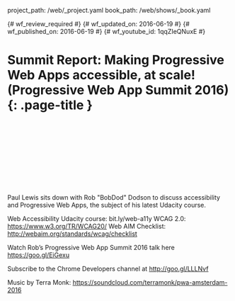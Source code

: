 project_path: /web/_project.yaml
book_path: /web/shows/_book.yaml

{# wf_review_required #}
{# wf_updated_on: 2016-06-19 #}
{# wf_published_on: 2016-06-19 #}
{# wf_youtube_id: 1qqZIeQNuxE #}

# Summit Report: Making Progressive Web Apps accessible, at scale! (Progressive Web App Summit 2016) {: .page-title }


<div class="video-wrapper">
  <iframe class="devsite-embedded-youtube-video" data-video-id="1qqZIeQNuxE"
          data-autohide="1" data-showinfo="0" frameborder="0" allowfullscreen>
  </iframe>
</div>


Paul Lewis sits down with Rob "BobDod" Dodson to discuss accessibility and Progressive Web Apps, the subject of his latest Udacity course. 

Web Accessibility Udacity course: bit.ly/web-a11y
WCAG 2.0: https://www.w3.org/TR/WCAG20/
Web AIM Checklist: http://webaim.org/standards/wcag/checklist

Watch Rob’s Progressive Web App Summit 2016 talk here https://goo.gl/EiGexu

Subscribe to the Chrome Developers channel at http://goo.gl/LLLNvf

Music by Terra Monk: https://soundcloud.com/terramonk/pwa-amsterdam-2016
